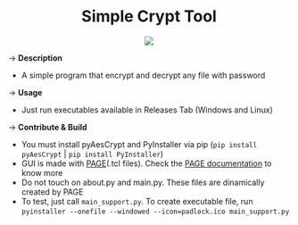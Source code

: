 <h1 align="center">Simple Crypt Tool </h1>

<p align="center">
  <img src="https://i2.paste.pics/b5522d91c384aea814e2680da4067d71.png?trs=ab5d135b7e6e342fe4664ea6a07c633b2714c968bb8fef32aa717ffe3ed74fc3" />
</p>

&rarr; __Description__ 
* A simple program that encrypt and decrypt any file with password

&rarr; __Usage__ 
* Just run executables available in Releases Tab (Windows and Linux)

&rarr; __Contribute & Build__
* You must install pyAesCrypt and PyInstaller via pip (```pip install pyAesCrypt``` | ```pip install PyInstaller```)
* GUI is made with [PAGE](https://sourceforge.net/projects/page/)(.tcl files). Check the [PAGE documentation](http://page.sourceforge.net/html/index.html) to know more
* Do not touch on about.py and main.py. These files are dinamically created by PAGE
* To test, just call ```main_support.py```. To create executable file, run ```pyinstaller --onefile --windowed --icon=padlock.ico main_support.py```
